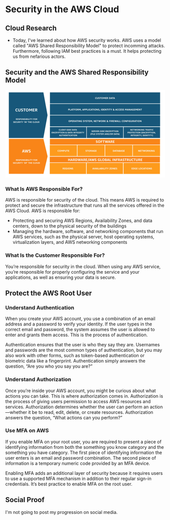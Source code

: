 # Security in the AWS Cloud

## Cloud Research
- Today, I've learned about how AWS security works. AWS uses a model called "AWS Shared Responsibility Model" to protect incomming attacks. Furthermore, following IAM best practices is a must. It helps protecting us from nefarious actors.

## __Security and the AWS Shared Responsibility Model__
<img src="aws-shared-responsibility-model.jpg" width="1024px" />


### __What Is AWS Responsible For?__
AWS is responsible for security of the cloud. This means AWS is required to protect and secure the infrastructure that runs all the services offered in the AWS Cloud. AWS is responsible for:
  - Protecting and securing AWS Regions, Availability Zones, and data centers, down to the physical security of the buildings
  - Managing the hardware, software, and networking components that run AWS services, such as the physical server, host operating systems, virtualization layers, and AWS networking components

### __What Is the Customer Responsible For?__
You’re responsible for security in the cloud. When using any AWS service, you’re responsible for properly configuring the service and your applications, as well as ensuring your data is secure.

## __Protect the AWS Root User__

### __Understand Authentication__
When you create your AWS account, you use a combination of an email address and a password to verify your identity. If the user types in the correct email and password, the system assumes the user is allowed to enter and grants them access. This is the process of authentication.

Authentication ensures that the user is who they say they are. Usernames and passwords are the most common types of authentication, but you may also work with other forms, such as token-based authentication or biometric data like a fingerprint. Authentication simply answers the question, “Are you who you say you are?”

### __Understand Authorization__
Once you’re inside your AWS account, you might be curious about what actions you can take. This is where authorization comes in. Authorization is the process of giving users permission to access AWS resources and services. Authorization determines whether the user can perform an action—whether it be to read, edit, delete, or create resources. Authorization answers the question, “What actions can you perform?”

### __Use MFA on AWS__
If you enable MFA on your root user, you are required to present a piece of identifying information from both the something you know category and the something you have category. The first piece of identifying information the user enters is an email and password combination. The second piece of information is a temporary numeric code provided by an MFA device.

Enabling MFA adds an additional layer of security because it requires users to use a supported MFA mechanism in addition to their regular sign-in credentials. It’s best practice to enable MFA on the root user.

## Social Proof
I'm not going to post my progression on social media.
